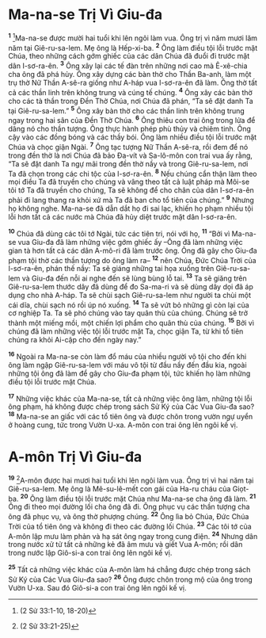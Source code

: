 # Ma-na-se Trị Vì Giu-đa
<sup><b>1</b></sup> [^1*]Ma-na-se được mười hai tuổi khi lên ngôi làm vua. Ông trị vì năm mươi lăm năm tại Giê-ru-sa-lem. Mẹ ông là Hếp-xi-ba. <sup><b>2</b></sup> Ông làm điều tội lỗi trước mặt Chúa, theo những cách gớm ghiếc của các dân Chúa đã đuổi đi trước mặt dân I-sơ-ra-ên. <sup><b>3</b></sup> Ông xây lại các tế đàn trên những nơi cao mà Ê-xê-chia cha ông đã phá hủy. Ông xây dựng các bàn thờ cho Thần Ba-anh, làm một trụ thờ Nữ Thần A-sê-ra giống như A-háp vua I-sơ-ra-ên đã làm. Ông thờ tất cả các thần linh trên không trung và cúng tế chúng. <sup><b>4</b></sup> Ông xây các bàn thờ cho các tà thần trong Ðền Thờ Chúa, nơi Chúa đã phán, “Ta sẽ đặt danh Ta tại Giê-ru-sa-lem.” <sup><b>5</b></sup> Ông xây bàn thờ cho các thần linh trên không trung ngay trong hai sân của Ðền Thờ Chúa. <sup><b>6</b></sup> Ông thiêu con trai ông trong lửa để dâng nó cho thần tượng. Ông thực hành phép phù thủy và chiêm tinh. Ông cậy vào các đồng bóng và các thầy bói. Ông làm nhiều điều tội lỗi trước mặt Chúa và chọc giận Ngài. <sup><b>7</b></sup> Ông tạc tượng Nữ Thần A-sê-ra, rồi đem để nó trong đền thờ là nơi Chúa đã bảo Ða-vít và Sa-lô-môn con trai vua ấy rằng, “Ta sẽ đặt danh Ta ngự mãi trong đền thờ nầy và trong Giê-ru-sa-lem, nơi Ta đã chọn trong các chi tộc của I-sơ-ra-ên. <sup><b>8</b></sup> Nếu chúng cẩn thận làm theo mọi điều Ta đã truyền cho chúng và vâng theo tất cả luật pháp mà Môi-se tôi tớ Ta đã truyền cho chúng, Ta sẽ không để cho chân của dân I-sơ-ra-ên phải đi lang thang ra khỏi xứ mà Ta đã ban cho tổ tiên của chúng.” <sup><b>9</b></sup> Nhưng họ không nghe. Ma-na-se đã dẫn dắt họ đi sai lạc, khiến họ phạm nhiều tội lỗi hơn tất cả các nước mà Chúa đã hủy diệt trước mặt dân I-sơ-ra-ên.

<sup><b>10</b></sup> Chúa đã dùng các tôi tớ Ngài, tức các tiên tri, nói với họ, <sup><b>11</b></sup> “Bởi vì Ma-na-se vua Giu-đa đã làm những việc gớm ghiếc ấy –Ông đã làm những việc gian tà hơn tất cả các dân A-mô-ri đã làm trước ông. Ông đã gây cho Giu-đa phạm tội thờ các thần tượng do ông làm ra– <sup><b>12</b></sup> nên Chúa, Ðức Chúa Trời của I-sơ-ra-ên, phán thế nầy: Ta sẽ giáng những tai họa xuống trên Giê-ru-sa-lem và Giu-đa đến nỗi ai nghe đến sẽ lùng bùng lỗ tai. <sup><b>13</b></sup> Ta sẽ giăng trên Giê-ru-sa-lem thước dây đã dùng để đo Sa-ma-ri và sẽ dùng dây dọi đã áp dụng cho nhà A-háp. Ta sẽ chùi sạch Giê-ru-sa-lem như người ta chùi một cái dĩa, chùi sạch nó rồi úp nó xuống. <sup><b>14</b></sup> Ta sẽ vứt bỏ những gì còn lại của cơ nghiệp Ta. Ta sẽ phó chúng vào tay quân thù của chúng. Chúng sẽ trở thành một miếng mồi, một chiến lợi phẩm cho quân thù của chúng. <sup><b>15</b></sup> Bởi vì chúng đã làm những việc tội lỗi trước mặt Ta, chọc giận Ta, từ khi tổ tiên chúng ra khỏi Ai-cập cho đến ngày nay.”

<sup><b>16</b></sup> Ngoài ra Ma-na-se còn làm đổ máu của nhiều người vô tội cho đến khi ông làm ngập Giê-ru-sa-lem với máu vô tội từ đầu nầy đến đầu kia, ngoài những tội ông đã làm để gây cho Giu-đa phạm tội, tức khiến họ làm những điều tội lỗi trước mặt Chúa.

<sup><b>17</b></sup> Những việc khác của Ma-na-se, tất cả những việc ông làm, những tội lỗi ông phạm, há không được chép trong sách Sử Ký của Các Vua Giu-đa sao? <sup><b>18</b></sup> Ma-na-se an giấc với các tổ tiên ông và được chôn trong vườn ngự uyển ở hoàng cung, tức trong Vườn U-xa. A-môn con trai ông lên ngôi kế vị.

# A-môn Trị Vì Giu-đa
<sup><b>19</b></sup> [^2*]A-môn được hai mươi hai tuổi khi lên ngôi làm vua. Ông trị vì hai năm tại Giê-ru-sa-lem. Mẹ ông là Mê-su-lê-mết con gái của Ha-ru cháu của Giọt-ba. <sup><b>20</b></sup> Ông làm điều tội lỗi trước mặt Chúa như Ma-na-se cha ông đã làm. <sup><b>21</b></sup> Ông đi theo mọi đường lối cha ông đã đi. Ông phục vụ các thần tượng cha ông đã phục vụ, và ông thờ phượng chúng. <sup><b>22</b></sup> Ông lìa bỏ Chúa, Ðức Chúa Trời của tổ tiên ông và không đi theo các đường lối Chúa. <sup><b>23</b></sup> Các tôi tớ của A-môn lập mưu làm phản và hạ sát ông ngay trong cung điện. <sup><b>24</b></sup> Nhưng dân trong nước xử tử tất cả những kẻ đã âm mưu và giết Vua A-môn; rồi dân trong nước lập Giô-si-a con trai ông lên ngôi kế vị.

<sup><b>25</b></sup> Tất cả những việc khác của A-môn làm há chẳng được chép trong sách Sử Ký của Các Vua Giu-đa sao? <sup><b>26</b></sup> Ông được chôn trong mộ của ông trong Vườn U-xa. Sau đó Giô-si-a con trai ông lên ngôi kế vị.

[^1*]: (2 Sử 33:1-10, 18-20)
[^2*]: (2 Sử 33:21-25)
